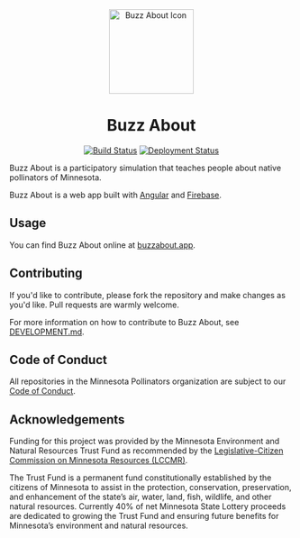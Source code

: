 <div align="center">

<img alt="Buzz About Icon" src="https://raw.githubusercontent.com/mn-pollinators/buzz-about/master/src/assets/icons/icon-circle.svg?sanitize=true" width="150"/>

# Buzz About

[![Build Status][Angular Tests badge]][Angular Tests page]
[![Deployment Status][Deploy badge]][Deploy page]

</div align="center">


Buzz About is a participatory simulation that teaches people about native pollinators of Minnesota.

Buzz About is a web app built with [Angular][] and [Firebase][].

## Usage

You can find Buzz About online at [buzzabout.app][].

## Contributing

If you'd like to contribute, please fork the repository and make changes as you'd like. Pull requests are warmly welcome.

For more information on how to contribute to Buzz About, see [DEVELOPMENT.md][].

## Code of Conduct

All repositories in the Minnesota Pollinators organization are subject to our [Code of Conduct][].

## Acknowledgements

Funding for this project was provided by the Minnesota Environment and Natural Resources Trust Fund as recommended by the [Legislative-Citizen Commission on Minnesota Resources (LCCMR)][LCCMR].

The Trust Fund is a permanent fund constitutionally established by the citizens of Minnesota to assist in the protection, conservation, preservation, and enhancement of the state’s air, water, land, fish, wildlife, and other natural resources. Currently 40% of net Minnesota State Lottery proceeds are dedicated to growing the Trust Fund and ensuring future benefits for Minnesota’s environment and natural resources.


[Angular Tests badge]: ../../workflows/Angular%20Tests/badge.svg
[Angular Tests page]: ../../actions?query=workflow%3A"Angular+Tests"
[Deploy badge]: ../../workflows/Firebase%20Deploy/badge.svg
[Deploy page]: ../../actions?query=workflow%3A"Firebase+Deploy"
[Angular]: https://angular.io/
[Firebase]: https://firebase.google.com/
[AR Markers]: ./AR_Markers.pdf
[buzzabout.app]: html://buzzabout.app
[buzzabout.app/play]: html://buzzabout.app/play
[DEVELOPMENT.md]: ./DEVELOPMENT.md
[Code of Conduct]: https://github.com/mn-pollinators/code-of-conduct/blob/master/CODE_OF_CONDUCT.md
[LCCMR]: https://www.lccmr.leg.mn/
